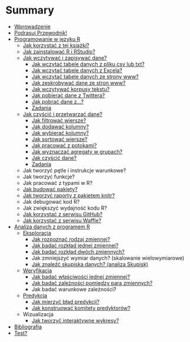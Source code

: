 # Summary

* [Wprowadzenie](README.md)
* [Podrasuj Przewodnik!](contribute.md)
* [Programowanie w języku R](Programowanie/programowanie_w_jezyku_r.md)
   * [Jak korzystać z tej książki?](Programowanie/jak_korzystac_z_tej_ksiazki.md)
   * [Jak zainstalować R i RStudio?](Programowanie/jak_zainstalowac_r_i_rstudio.md)
   * [Jak wczytywać i zapisywać dane?](Programowanie/jak_wczytywac_i_zapisywac_dane.md)
       * [Jak wczytać tabele danych z pliku csv lub txt?](Programowanie/jak_wczytac_tabele_danych_z_pliku_csv_lub_txt.md)
       * [Jak wczytać tabele danych z Excela?](Programowanie/jak_wczytac_dane_z_excela.md)
       * [Jak wczytać tabele danych ze strony www?](Programowanie/jak_wczytywac_tabele_z_formatu_html.md)
       * [Jak zeskrobywać dane ze stron www?](Programowanie/jak_zeskrobywac_dane_ze_stron_www_uzywajac_pakietu.md)
       * [Jak wczytywać korpusy tekstu?](Programowanie/jak_wczytywac_korpusy_tekstu.md)
       * [Jak pobierać dane z Twittera?](Programowanie/jak_pobierac_dane_z_twittera.md)
       * [Jak pobrać dane z...?](Programowanie/jak_pobrac_dane_z.md)
       * [Zadania](Programowanie/zadania.md)
   * [Jak czyścić i przetwarzać dane?](Programowanie/czyscic_przetwarzac.md)
       * [Jak filtrować wiersze?](Programowanie/filter.md)
       * [Jak dodawać kolumny?](Programowanie/mutate.md)
       * [Jak wybierać kolumny?](Programowanie/select.md)
       * [Jak sortować wiersze?](Programowanie/arrange.md)
       * [Jak pracować z potokami?](Programowanie/potoki.md)
       * [Jak wyznaczać agregaty w grupach?](Programowanie/groupby.md)
       * [Jak czyścić dane?](Programowanie/tidyr.md)
       * [Zadania](Programowanie/zadaniaDplyr.md)
   * Jak tworzyć pętle i instrukcje warunkowe?
   * Jak tworzyć funkcje?
   * Jak pracować z typami w R?
   * [Jak budować pakiety?](Programowanie/jak_budowac_pakiety.md)
   * [Jak tworzyć raporty z pakietem knitr?](Programowanie/jak_tworzyc_raporty.md)
   * Jak debugować kod R?
   * Jak zwiększyć wydajność kodu R?
   * [Jak korzystać z serwisu GitHub?](Programowanie/jak_korzystac_z_serwisu_github_i_waffle.md)
   * [Jak korzystać z serwisu Waffle?](Programowanie/jak_korzystac_z_serwisu_waffle.md)
* [Analiza danych z programem R](Analiza/analizadanych_z_programem_r_md.md)
   * [Eksploracja](Analiza/eksploracja_danych.md)
       * [Jak rozpoznać rodzaj zmiennej?](Analiza/jak_rozpoznac_rodzaj_zmiennej.md)
       * [Jak badać rozkład jednej zmiennej?](Analiza/jak_badac_rozklad_jednej_zmiennej.md)
       * [Jak badać rozkład dwóch zmiennych?](Analiza/jak_badac_rozklad_dwoch_zmiennych.md)
       * Jak zmniejszyć wymiar danych? (skalowanie wielowymiarowe)
       * [Jak znaleźć skupiska danych? (analiza Skupisk)](Analiza/analiza_skupisk.md)
   * [Weryfikacja](Analiza/weryfikacja.md)
       * [Jak badać właściwości jednej zmiennej?](Analiza/jak_badac_wlasciwosci_jednej_zmiennej.md)
       * [Jak badać zależności pomiędzy parą zmiennych?](Analiza/jak_badac_zaleznosci_pomiedzy_para_zmiennych.md)
       * Jak badać warunkowe zależności?
   * [Predykcja](Analiza/predykcja.md)
       * [Jak mierzyć błąd predykcji?](Analiza/jak_mierzyc_blad_predykcji.md)
       * [Jak konstruować komitety predyktorów?](Analiza/jak_konstruowac_komitety_predyktorow.md)
   * Wizualizacja
       * [Jak tworzyć interaktywne wykresy?](Wizualizacja/jak_tworzyc_interaktywne_wykresy.md)
* [Bibliografia](references.md)
* [Test?](Programowanie/test.md)

